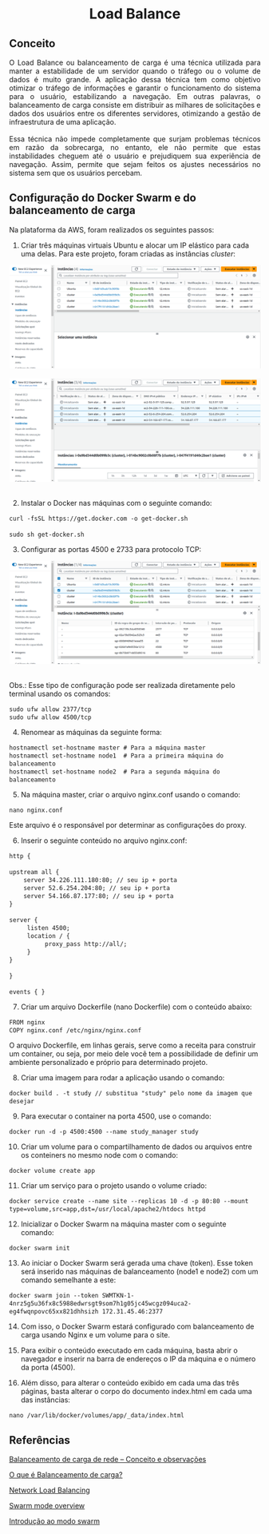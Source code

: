 <h1 align="center"> Load Balance </h1>

## Conceito

<p align="justify">O Load Balance ou balanceamento de carga é uma técnica utilizada para manter a estabilidade de um servidor quando o tráfego ou o volume de dados é muito grande. A aplicação dessa técnica tem como objetivo otimizar o tráfego de informações e garantir o funcionamento do sistema para o usuário, estabilizando a navegação. Em outras palavras, o balanceamento de carga consiste em distribuir as milhares de solicitações e dados dos usuários entre os diferentes servidores, otimizando a gestão de infraestrutura de uma aplicação.<br>
<br>
Essa técnica não impede completamente que surjam problemas técnicos em razão da sobrecarga, no entanto, ele não permite que estas instabilidades cheguem até o usuário e prejudiquem sua experiência de navegação. Assim, permite que sejam feitos os ajustes necessários no sistema sem que os usuários percebam.</p>

## Configuração do Docker Swarm e do balanceamento de carga

Na plataforma da AWS, foram realizados os seguintes passos:

1. Criar três máquinas virtuais Ubuntu e alocar um IP elástico para cada uma delas. Para este projeto, foram criadas as instâncias _cluster_:

<div align="center">
  <img src="Imagens/Instancias-AWS.png">
  <br>
  <br>
  <img src="Imagens/IP-elastico.png">
</div>
<br>

2. Instalar o Docker nas máquinas com o seguinte comando:

```
curl -fsSL https://get.docker.com -o get-docker.sh

sudo sh get-docker.sh
```

3. Configurar as portas 4500 e 2733 para protocolo TCP:

<div align="center">
  <img src="Imagens/Portas-TCP.png">
</div>
<br>

Obs.: Esse tipo de configuração pode ser realizada diretamente pelo terminal usando os comandos:

```
sudo ufw allow 2377/tcp
sudo ufw allow 4500/tcp
```

4. Renomear as máquinas da seguinte forma:

```
hostnamectl set-hostname master # Para a máquina master
hostnamectl set-hostname node1  # Para a primeira máquina do balanceamento
hostnamectl set-hostname node2  # Para a segunda máquina do balanceamento
```

5. Na máquina master, criar o arquivo nginx.conf usando o comando:

```
nano nginx.conf
```

Este arquivo é o responsável por determinar as configurações do proxy.

6. Inserir o seguinte conteúdo no arquivo nginx.conf:

```
http {

upstream all {
	server 34.226.111.180:80; // seu ip + porta
	server 52.6.254.204:80; // seu ip + porta
	server 54.166.87.177:80; // seu ip + porta
}

server {
	 listen 4500;
	 location / {
	      proxy_pass http://all/;
	 }
}

}

events { }
```

7. Criar um arquivo Dockerfile (nano Dockerfile) com o conteúdo abaixo:

```
FROM nginx
COPY nginx.conf /etc/nginx/nginx.conf
```

O arquivo Dockerfile, em linhas gerais, serve como a receita para construir um container, ou seja, por meio dele vocẽ tem a possibilidade de definir um ambiente personalizado e próprio para determinado projeto.

8. Criar uma imagem para rodar a aplicação usando o comando:

```
docker build . -t study // substitua "study" pelo nome da imagem que desejar
```

9. Para executar o container na porta 4500, use o comando:

```
docker run -d -p 4500:4500 --name study_manager study
```

10. Criar um volume para o compartilhamento de dados ou arquivos entre os conteiners no mesmo node com o comando:

```
docker volume create app
```

11. Criar um serviço para o projeto usando o volume criado:

```
docker service create --name site --replicas 10 -d -p 80:80 --mount type=volume,src=app,dst=/usr/local/apache2/htdocs httpd
```

12. Inicializar o Docker Swarm na máquina master com o seguinte comando:

```
docker swarm init
```

13. Ao iniciar o Docker Swarm será gerada uma chave (token). Esse token será inserido nas máquinas de balanceamento (node1 e node2) com um comando semelhante a este:

```
docker swarm join --token SWMTKN-1-4nrz5g5u36fx8c5988edwrsgt9som7h1g05jc45wcgz094uca2-eg4fwqnpovc65xx821dhhsizh 172.31.45.46:2377
```

14. Com isso, o Docker Swarm estará configurado com balanceamento de carga usando Nginx e um volume para o site.

15. Para exibir o conteúdo executado em cada máquina, basta abrir o navegador e inserir na barra de endereços o IP da máquina e o número da porta (4500).

16. Além disso, para alterar o conteúdo exibido em cada uma das três páginas, basta alterar o corpo do documento index.html em cada uma das instâncias:

```
nano /var/lib/docker/volumes/app/_data/index.html
```

## Referências

[Balanceamento de carga de rede – Conceito e observações](https://learn.microsoft.com/pt-br/troubleshoot/windows-server/networking/network-load-balancing-concept-notes)

[O que é Balanceamento de carga?](https://aws.amazon.com/pt/what-is/load-balancing/#:~:text=Balanceamento%20de%20carga%20de%20rede,IP%20est%C3%A1tico%20a%20v%C3%A1rios%20servidores.)

[Network Load Balancing](https://learn.microsoft.com/pt-br/windows-server/networking/technologies/network-load-balancing)

[Swarm mode overview](https://docs.docker.com/engine/swarm/)

[Introdução ao modo swarm](https://learn.microsoft.com/pt-br/virtualization/windowscontainers/manage-containers/swarm-mode)
